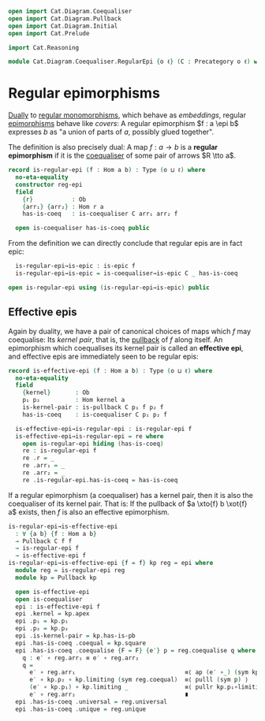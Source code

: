```agda
open import Cat.Diagram.Coequaliser
open import Cat.Diagram.Pullback
open import Cat.Diagram.Initial
open import Cat.Prelude

import Cat.Reasoning

module Cat.Diagram.Coequaliser.RegularEpi {o ℓ} (C : Precategory o ℓ) where
```

<!--
```agda
open Cat.Reasoning C
private variable a b : Ob
```
-->

# Regular epimorphisms

[Dually] to [regular monomorphisms], which behave as _embeddings_,
regular [epimorphisms] behave like _covers_: A regular epimorphism $f :
a \epi b$ expresses $b$ as "a union of parts of $a$, possibly glued
together".

[Dually]: Cat.Base.html#opposites
[regular monomorphisms]: Cat.Diagram.Equaliser.RegularMono.html
[epimorphisms]: Cat.Morphism.html#epis

The definition is also precisely dual: A map $f : a \to b$ is a
**regular epimorphism** if it is the [coequaliser] of some pair of
arrows $R \tto a$.

[coequaliser]: Cat.Diagram.Coequaliser.html

```agda
record is-regular-epi (f : Hom a b) : Type (o ⊔ ℓ) where
  no-eta-equality
  constructor reg-epi
  field
    {r}           : Ob
    {arr₁} {arr₂} : Hom r a
    has-is-coeq   : is-coequaliser C arr₁ arr₂ f

  open is-coequaliser has-is-coeq public
```

From the definition we can directly conclude that regular epis are in
fact epic:

```agda
  is-regular-epi→is-epic : is-epic f
  is-regular-epi→is-epic = is-coequaliser→is-epic C _ has-is-coeq

open is-regular-epi using (is-regular-epi→is-epic) public
```

## Effective epis

Again by duality, we have a pair of canonical choices of maps which $f$
may coequalise: Its _kernel pair_, that is, the [pullback] of $f$ along
itself. An epimorphism which coequalises its kernel pair is called an
**effective epi**, and effective epis are immediately seen to be regular
epis:

[pullback]: Cat.Diagram.Pullback.html

```agda
record is-effective-epi (f : Hom a b) : Type (o ⊔ ℓ) where
  no-eta-equality
  field
    {kernel}       : Ob
    p₁ p₂          : Hom kernel a
    is-kernel-pair : is-pullback C p₁ f p₂ f
    has-is-coeq    : is-coequaliser C p₁ p₂ f

  is-effective-epi→is-regular-epi : is-regular-epi f
  is-effective-epi→is-regular-epi = re where
    open is-regular-epi hiding (has-is-coeq)
    re : is-regular-epi f
    re .r = _
    re .arr₁ = _
    re .arr₂ = _
    re .is-regular-epi.has-is-coeq = has-is-coeq
```

If a regular epimorphism (a coequaliser) has a kernel pair, then it is
also the coequaliser of its kernel pair. That is: If the pullback of $a
\xto{f} b \xot{f} a$ exists, then $f$ is also an effective epimorphism.

```agda
is-regular-epi→is-effective-epi
  : ∀ {a b} {f : Hom a b}
  → Pullback C f f
  → is-regular-epi f
  → is-effective-epi f
is-regular-epi→is-effective-epi {f = f} kp reg = epi where
  module reg = is-regular-epi reg
  module kp = Pullback kp

  open is-effective-epi
  open is-coequaliser
  epi : is-effective-epi f
  epi .kernel = kp.apex
  epi .p₁ = kp.p₁
  epi .p₂ = kp.p₂
  epi .is-kernel-pair = kp.has-is-pb
  epi .has-is-coeq .coequal = kp.square
  epi .has-is-coeq .coequalise {F = F} {e′} p = reg.coequalise q where
    q : e′ ∘ reg.arr₁ ≡ e′ ∘ reg.arr₂
    q =
      e′ ∘ reg.arr₁                               ≡⟨ ap (e′ ∘_) (sym kp.p₂∘limiting) ⟩
      e′ ∘ kp.p₂ ∘ kp.limiting (sym reg.coequal)  ≡⟨ pulll (sym p) ⟩
      (e′ ∘ kp.p₁) ∘ kp.limiting _                ≡⟨ pullr kp.p₁∘limiting ⟩
      e′ ∘ reg.arr₂                               ∎
  epi .has-is-coeq .universal = reg.universal
  epi .has-is-coeq .unique = reg.unique
```
